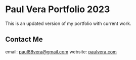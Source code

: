 # Paul Vera Portfolio 2023
This is an updated version of my portfolio with current work.

## Contact Me
email: paul88vera@gmail.com
website: [paulvera.com](https://www.paulvera.com)